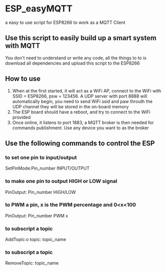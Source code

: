 # ESP_easyMQTT
a easy to use script for ESP8266 to work as a MQTT Client

## Use this script to easily build up a smart system with MQTT
You don't need to understand or write any code, all the things to to is download all dependencies and upload this script to the ESP8266

## How to use
1. When at the first started, it will act as a WiFi AP, connect to the WiFi with SSID = ESP8266, psw = 123456.  A UDP server with port 8888 will automatically begin, you need to send WiFi ssid and paw throuth the UDP channel
they will be stored in the on-board memory
2. The ESP board should have a reboot, and try to connect to the WiFi provided
3. Once online, it listens to port 1883, a MQTT broker is then needed for commands publishment. Use any device you want to as the broker

## Use the following commands to control the ESP
  ### to set one pin to input/output   
  SetPinMode:Pin_number INPUT/OUTPUT
  ### to make one pin to output HIGH or LOW signal   
  PinOutput: Pin_number HIGH/LOW
  ### to PWM a pin, x is the PWM percentage and 0<x<100
  PinOutput: Pin_number PWM x
  ### to subscript a topic
  AddTopic:o topic: topic_name
  ### to subscript a topic
  RemoveTopic: topic_name
